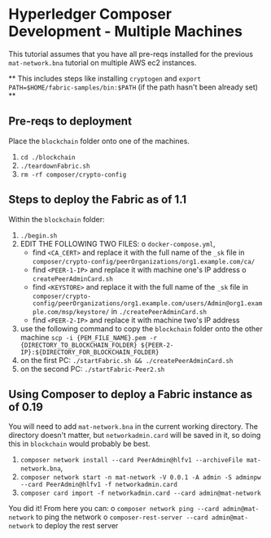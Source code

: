 # Hyperledger Composer Development - Multiple Machines

This tutorial assumes that you have all pre-reqs installed for the previous `mat-network.bna` tutorial on multiple AWS ec2 instances.

** This includes steps like installing `cryptogen` and `export PATH=$HOME/fabric-samples/bin:$PATH` (if the path hasn't been already set) **

## Pre-reqs to deployment
Place the `blockchain` folder onto one of the machines.

1. `cd ./blockchain`
1. `./teardownFabric.sh`
1. `rm -rf composer/crypto-config`

## Steps to deploy the Fabric as of 1.1
Within the `blockchain` folder:

1. `./begin.sh`
1. EDIT THE FOLLOWING TWO FILES:
  o `docker-compose.yml`, 
    - find `<CA_CERT>` and replace it with the full name of the `_sk` file in `composer/crypto-config/peerOrganizations/org1.example.com/ca/`
    - find `<PEER-1-IP>` and replace it with machine one's IP address
  o `createPeerAdminCard.sh`
    - find `<KEYSTORE>` and replace it with the full name of the `_sk` file in  `composer/crypto-config/peerOrganizations/org1.example.com/users/Admin@org1.example.com/msp/keystore/` in `./createPeerAdminCard.sh`
    - find `<PEER-2-IP>` and replace it with machine two's IP address
1. use the following command to copy the `blockchain` folder onto the other machine
`scp -i {PEM_FILE_NAME}.pem -r {DIRECTORY_TO_BLOCKCHAIN_FOLDER} ${PEER-2-IP}:${DIRECTORY_FOR_BLOCKCHAIN_FOLDER}`
1. on the first PC: `./startFabric.sh && ./createPeerAdminCard.sh`
1. on the second PC: `./startFabric-Peer2.sh`

## Using Composer to deploy a Fabric instance as of 0.19
You will need to add `mat-network.bna` in the current working directory. The directory doesn't matter, but `networkadmin.card` will be saved in it, so doing this in `blockchain` would probably be best.

1. `composer network install --card PeerAdmin@hlfv1 --archiveFile mat-network.bna`,
1. `composer network start -n mat-network -V 0.0.1 -A admin -S adminpw --card PeerAdmin@hlfv1 -f networkadmin.card`
1. `composer card import -f networkadmin.card --card admin@mat-network`

You did it! From here you can:
o `composer network ping --card admin@mat-network` to ping the network
o `composer-rest-server --card admin@mat-network` to deploy the rest server
    